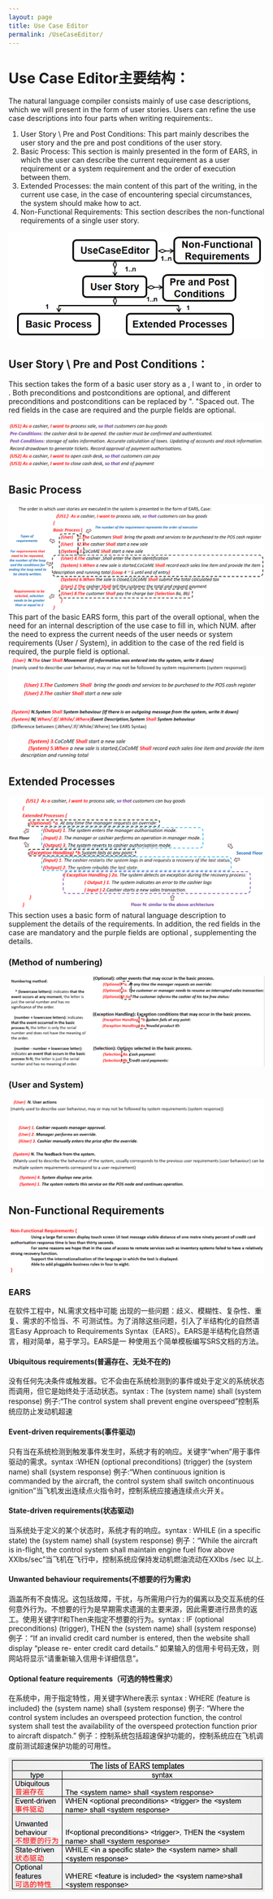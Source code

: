 ```yaml
---
layout: page
title: Use Case Editor
permalink: /UseCaseEditor/
---
```



# Use Case Editor主要结构：

   The natural language compiler consists mainly of use case descriptions, which we will present in the form of user stories. Users can refine the use case descriptions into four parts when writing requirements:.
1. User Story \ Pre and Post Conditions: This part mainly describes the user story and the pre and post conditions of the user story.
2. Basic Process: This section is mainly presented in the form of EARS, in which the user can describe the current requirement as a user requirement or a system requirement and the order of execution between them.
3. Extended Processes: the main content of this part of the writing, in the current use case, in the case of encountering special circumstances, the system should make how to act.
4. Non-Functional Requirements: This section describes the non-functional requirements of a single user story.

<img src="/imgs/UseCaseEditor-project/UCE2.png" />

## User Story \ Pre and Post Conditions：

   This section takes the form of a basic user story as a <User Persona>, I want to <Complete Activity>, in order to <Realise Value>. Both preconditions and postconditions are optional, and different preconditions and postconditions can be replaced by ". "Spaced out.
The red fields in the case are required and the purple fields are optional.

<img src="/imgs/UseCaseEditor-project/US.png" />

## Basic Process

<img src="/imgs/UseCaseEditor-project/BP.png" />
   This part of the basic EARS form, this part of the overall optional, when the need for an internal description of the use case to fill in, which NUM. after the need to express the current needs of the user needs or system requirements (User / System), in addition to the case of the red field is required, the purple field is optional.
<img src="/imgs/UseCaseEditor-project/BP2.png" />

## Extended Processes

<img src="/imgs/UseCaseEditor-project/EP.png" />
This section uses a basic form of natural language description to supplement the details of the requirements. In addition, the red fields in the case are mandatory and the purple fields are optional , supplementing the details.



### (Method of numbering)
<img src="/imgs/UseCaseEditor-project/EP2.png" />

### (User and System)
<img src="/imgs/UseCaseEditor-project/EP3.png" />

## Non-Functional Requirements
<img src="/imgs/UseCaseEditor-project/NF.png" />

### EARS
   在软件工程中，NL需求文档中可能 出现的一些问题：歧义、模糊性、复杂性、重复、需求的不恰当、不 可测试性。为了消除这些问题，引入了半结构化的自然语言Easy Approach to Requirements Syntax（EARS）。EARS是半结构化自然语言，相对简单，易于学习。EARS是一 种使用五个简单模板编写SRS文档的方法。 
#### Ubiquitous requirements(普遍存在、无处不在的)
没有任何先决条件或触发器。它不会由在系统检测到的事件或处于定义的系统状态而调用，但它是始终处于活动状态。syntax : The (system name) shall (system response)
例子:“The control system shall prevent engine overspeed”控制系统应防止发动机超速

#### Event-driven requirements(事件驱动)
只有当在系统检测到触发事件发生时，系统才有的响应。关键字“when”用于事件驱动的需求。syntax :WHEN (optional preconditions) (trigger) the (system name) shall (system response)
例子:“When continuous ignition is commanded by the aircraft, the control system shall switch oncontinuous ignition”当飞机发出连续点火指令时，控制系统应接通连续点火开关。

#### State-driven requirements(状态驱动)
当系统处于定义的某个状态时，系统才有的响应。syntax : WHILE (in a specific state) the (system name) shall (system response)
例子：“While the aircraft is in-flight, the control system shall maintain engine fuel flow above XXlbs/sec”当飞机在飞行中，控制系统应保持发动机燃油流动在XXlbs /sec 以上.

#### Unwanted behaviour requirements(不想要的行为需求)
涵盖所有不良情况。这包括故障，干扰，与所需用户行为的偏离以及交互系统的任何意外行为。不想要的行为是早期需求遗漏的主要来源，因此需要进行昂贵的返工。使用关键字If和Then来指定不想要的行为。syntax : IF (optional preconditions) (trigger), THEN the (system name) shall (system response) 
例子：“If an invalid credit card number is entered, then the website shall display “please re- enter credit card details.” 如果输入的信用卡号码无效，则网站将显示“请重新输入信用卡详细信息”。

#### Optional feature requirements（可选的特性需求）
在系统中，用于指定特性，用关键字Where表示 syntax : WHERE (feature is included) the (system name) shall (system response)
例子: “Where the control system includes an overspeed protection function, the control system shall test the availability of the overspeed protection function prior to aircraft dispatch.” 例子：控制系统包括超速保护功能的，控制系统应在飞机调度前测试超速保护功能的可用性。

  <img src="/imgs/UseCaseEditor-project/EARS1.png" />
